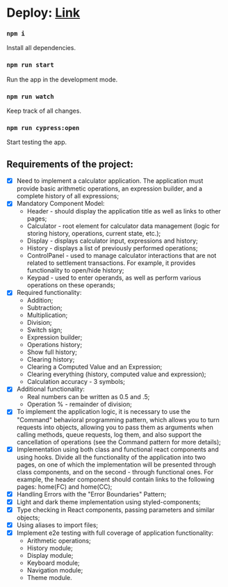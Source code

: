 # Deploy: [Link](https://mitrofanzxc.github.io/calculator/)

### `npm i`

Install all dependencies.

### `npm run start`

Run the app in the development mode.

### `npm run watch`

Keep track of all changes.

### `npm run cypress:open`

Start testing the app.

## Requirements of the project:

- [x] Need to implement a calculator application. The application must provide basic arithmetic operations, an expression builder, and a complete history of all expressions;
- [x] Mandatory Component Model:
  - Header - should display the application title as well as links to other pages;
  - Calculator - root element for calculator data management (logic for storing history, operations, current state, etc.);
  - Display - displays calculator input, expressions and history;
  - History - displays a list of previously performed operations;
  - ControlPanel - used to manage calculator interactions that are not related to settlement transactions. For example, it provides functionality to open/hide history;
  - Keypad - used to enter operands, as well as perform various operations on these operands;
- [x] Required functionality:
  - Addition;
  - Subtraction;
  - Multiplication;
  - Division;
  - Switch sign;
  - Expression builder;
  - Operations history;
  - Show full history;
  - Clearing history;
  - Clearing a Computed Value and an Expression;
  - Clearing everything (history, computed value and expression);
  - Calculation accuracy - 3 symbols;
- [x] Additional functionality:
  - Real numbers can be written as 0.5 and .5;
  - Operation % - remainder of division;
- [x] To implement the application logic, it is necessary to use the "Command" behavioral programming pattern, which allows you to turn requests into objects, allowing you to pass them as arguments when calling methods, queue requests, log them, and also support the cancellation of operations (see the Command pattern for more details);
- [x] Implementation using both class and functional react components and using hooks. Divide all the functionality of the application into two pages, on one of which the implementation will be presented through class components, and on the second - through functional ones. For example, the header component should contain links to the following pages: home(FC) and home(CC);
- [x] Handling Errors with the "Error Boundaries" Pattern;
- [x] Light and dark theme implementation using styled-components;
- [x] Type checking in React components, passing parameters and similar objects;
- [x] Using aliases to import files;
- [x] Implement e2e testing with full coverage of application functionality:
  - Arithmetic operations;
  - History module;
  - Display module;
  - Keyboard module;
  - Navigation module;
  - Theme module.
